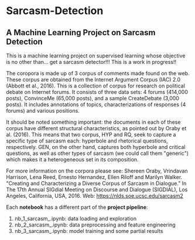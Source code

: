 # Sarcasm-Detection
## A Machine Learning Project on Sarcasm Detection


This is a machine learning project on supervised learning whose objective is no other than... get a sarcasm detector!!!
This is a work in progress!!

The coropora is made up of 3 corpus of comments made found on the web. These corpus are obtained from the Internet Argument Corpus (IAC) 2.0 (Abbott et al., 2016). This is a collection of corpus for research on political debate on Internet forums. It consists of three data sets: 4 forums (414,000 posts), ConvinceMe (65,000 posts), and a sample CreateDebate (3,000 posts). It includes annotations of topics, characterizations of responses (4 forums) and various positions.

It should be noted something important: the documents in each of these corpus have different structural characteristics, as pointed out by Oraby et al. (2016). This means that two corpus, HYP and RQ, seek to capture a specific type of sarcasm each: hyperbole and rhetorical questions, respectively. GEN, on the other hand, captures both hyperbole and critical questions, as well as other types of sarcasm (we could call them "generic") which makes it a heterogeneous set in its composition.

For more information on the corpora please see: Shereen Oraby, Vrindavan Harrison, Lena Reed, Ernesto Hernandez, Ellen Riloff and Marilyn Walker. "Creating and Characterizing a Diverse Corpus of Sarcasm in Dialogue." In The 17th Annual SIGdial Meeting on Discourse and Dialogue (SIGDIAL), Los Angeles, California, USA, 2016. Web: https://nlds.soe.ucsc.edu/sarcasm2


Each **notebook** has a different part of the **project pipeline**:

1.   nb_1_sarcasm_.ipynb: data loading and exploration
2.   nb_2_sarcasm_.ipynb: data preprocessing and feature engineering
3.   nb_3_sarcasm_.ipynb: model training and some partial results
